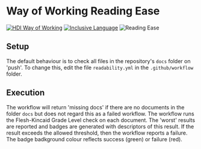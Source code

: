 # Way of Working Reading Ease

<!-- HDI Way of Working: Badge Holder Start -->
[![HDI Way of Working](https://img.shields.io/badge/HDI-Way%20of%20Working-8169e3?labelColor=000)](https://healthdatainsight.github.io/way_of_working/)
[![Inclusive Language](https://github.com/HealthDataInsight/hdi_backpack_ros2_ws/actions/workflows/inclusive-language.yml/badge.svg)](https://github.com/HealthDataInsight/hdi_backpack_ros2_ws/actions/workflows/inclusive-language.yml)
![Reading Ease](https://img.shields.io/endpoint?url=https://gist.githubusercontent.com/bottlehall/d81400f704f3ba54c9564e038b66c271/raw/badgeFK.json)
<!-- HDI Way of Working: Badge Holder End -->

## Setup

The default behaviour is to check all files in the repository's `docs` folder on 'push'. To change this, edit the file `readability.yml` in the `.github/workflow` folder.

## Execution

The workflow will return 'missing docs' if there are no documents in the folder `docs` but does not regard this as a failed workflow. The workflow runs the Flesh-Kincaid Grade Level check on each document. The 'worst' results are reported and badges are generated with descriptors of this result. If the result exceeds the allowed threshold, then the workflow reports a failure. The badge badkground colour reflects success (green) or failure (red).
